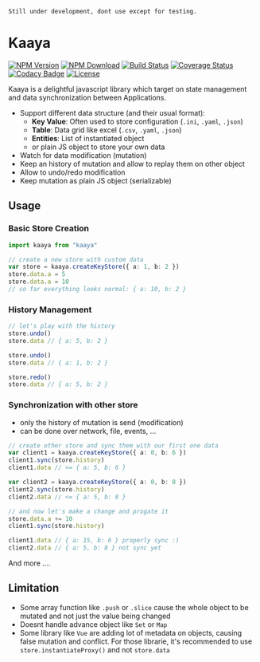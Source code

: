     Still under development, dont use except for testing.

# Kaaya

[![NPM Version](https://img.shields.io/npm/v/kaaya.svg)](https://npmjs.org/package/kaaya)
[![NPM Download](https://img.shields.io/npm/dm/kaaya.svg)](https://npmjs.org/package/kaaya)
[![Build Status](https://travis-ci.org/kefniark/Kaaya.svg?branch=master)](https://travis-ci.org/kefniark/Kaaya)
[![Coverage Status](https://coveralls.io/repos/github/kefniark/Kaaya/badge.svg?branch=master)](https://coveralls.io/github/kefniark/Kaaya?branch=master)
[![Codacy Badge](https://api.codacy.com/project/badge/Grade/c0fc8bf9f62a4067a2d1454c1eba454e)](https://www.codacy.com/manual/kefniark/Kaaya?utm_source=github.com&utm_medium=referral&utm_content=kefniark/Kaaya&utm_campaign=Badge_Grade)
[![License](https://img.shields.io/npm/l/kaaya.svg)](https://npmjs.org/package/kaaya)

Kaaya is a delightful javascript library which target on state management and data synchronization between Applications.

-   Support different data structure (and their usual format):
    -   **Key Value**: Often used to store configuration (`.ini`, `.yaml`, `.json`)
    -   **Table**: Data grid like excel (`.csv`, `.yaml`, `.json`)
    -   **Entities**: List of instantiated object
    -   or plain JS object to store your own data
-   Watch for data modification (mutation)
-   Keep an history of mutation and allow to replay them on other object
-   Allow to undo/redo modification
-   Keep mutation as plain JS object (serializable)

## Usage

### Basic Store Creation

```ts
import kaaya from "kaaya"

// create a new store with custom data
var store = kaaya.createKeyStore({ a: 1, b: 2 })
store.data.a = 5
store.data.a = 10
// so far everything looks normal: { a: 10, b: 2 }
```

### History Management

```ts
// let's play with the history
store.undo()
store.data // { a: 5, b: 2 }

store.undo()
store.data // { a: 1, b: 2 }

store.redo()
store.data // { a: 5, b: 2 }
```

### Synchronization with other store

-   only the history of mutation is send (modification)
-   can be done over network, file, events, ...

```ts
// create other store and sync them with our first one data
var client1 = kaaya.createKeyStore({ a: 0, b: 6 })
client1.sync(store.history)
client1.data // <= { a: 5, b: 6 }

var client2 = kaaya.createKeyStore({ a: 0, b: 8 })
client2.sync(store.history)
client2.data // <= { a: 5, b: 8 }

// and now let's make a change and progate it
store.data.a += 10
client1.sync(store.history)

client1.data // { a: 15, b: 6 } properly sync :)
client2.data // { a: 5, b: 8 } not sync yet
```

And more ....

## Limitation

-   Some array function like `.push` or `.slice` cause the whole object to be mutated and not just the value being changed
-   Doesnt handle advance object like `Set` or `Map`
-   Some library like `Vue` are adding lot of metadata on objects, causing false mutation and conflict. For those librarie, it's recommended to use `store.instantiateProxy()` and not `store.data`
